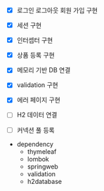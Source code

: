 - [x] 로그인 로그아웃 회원 가입 구현  
- [x] 세션 구현 
- [x] 인터셉터 구현
- [x] 상품 등록 구현
- [x] 메모리 기반 DB 연결
- [x] validation 구현
- [x] 에러 페이지 구현 
- [ ] H2 데이터 연결
- [ ] 커넥션 풀 등록



- dependency
  - thymeleaf
  - lombok
  - springweb
  - validation
  - h2database